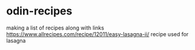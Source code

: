 # odin-recipes
making a list of recipes along with links
https://www.allrecipes.com/recipe/12011/easy-lasagna-ii/ recipe used for lasagna 